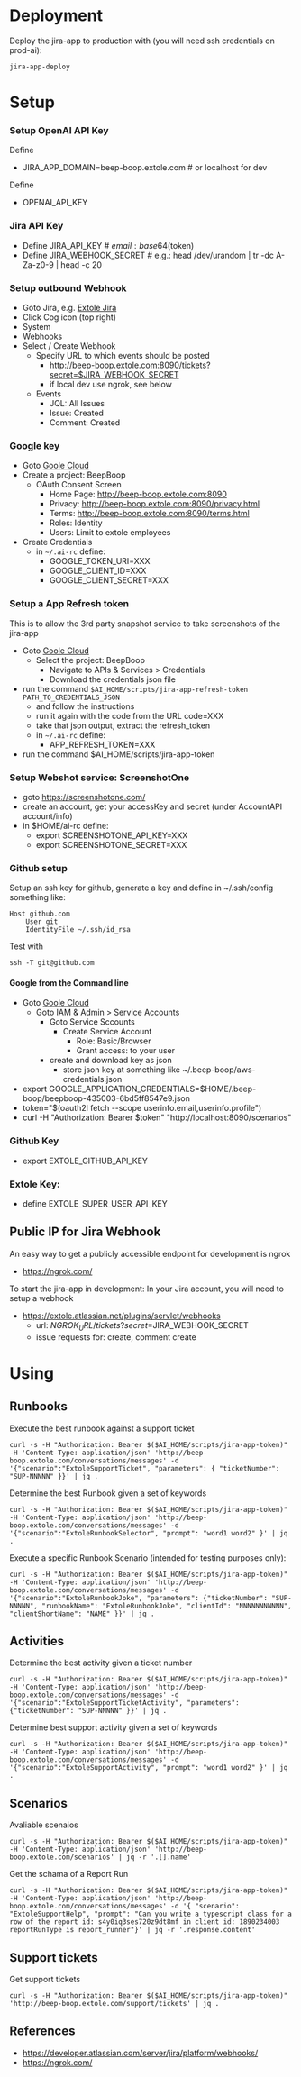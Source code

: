 
# Deployment

Deploy the jira-app to production with (you will need ssh credentials on prod-ai):
```
jira-app-deploy
```

# Setup

### Setup OpenAI API Key
Define
  - JIRA_APP_DOMAIN=beep-boop.extole.com   # or localhost for dev

 Define
  - OPENAI_API_KEY

### Jira API Key
  - Define JIRA_API_KEY # $email:base64($token)
  - Define JIRA_WEBHOOK_SECRET   # e.g.: head /dev/urandom | tr -dc A-Za-z0-9 | head -c 20

### Setup outbound Webhook
  - Goto Jira, e.g. [Extole Jira](https://extole.atlassian.net/)
  - Click Cog icon (top right)
  - System
  - Webhooks
  - Select / Create Webhook
    - Specify URL to which events should be posted
      - http://beep-boop.extole.com:8090/tickets?secret=$JIRA_WEBHOOK_SECRET
      - if local dev use ngrok, see below
    - Events
      - JQL: All Issues
      - Issue: Created
      - Comment: Created

### Google key
  - Goto [Goole Cloud](https://console.cloud.google.com)
  - Create a project: BeepBoop
    - OAuth Consent Screen
      - Home Page: http://beep-boop.extole.com:8090
      - Privacy: http://beep-boop.extole.com:8090/privacy.html
      - Terms: http://beep-boop.extole.com:8090/terms.html
      - Roles: Identity
      - Users: Limit to extole employees
  - Create Credentials
    - in `~/.ai-rc` define:
      - GOOGLE_TOKEN_URI=XXX
      - GOOGLE_CLIENT_ID=XXX
      - GOOGLE_CLIENT_SECRET=XXX

### Setup a App Refresh token
This is to allow the 3rd party snapshot service to take screenshots of the jira-app

- Goto [Goole Cloud](https://console.cloud.google.com)
  - Select the project: BeepBoop
    - Navigate to APIs & Services > Credentials
    - Download the credentials json file
- run the command `$AI_HOME/scripts/jira-app-refresh-token  PATH_TO_CREDENTIALS_JSON`
  - and follow the instructions
  - run it again with the code from the URL code=XXX
  - take that json output, extract the refresh_token
  - in `~/.ai-rc` define:
     - APP_REFRESH_TOKEN=XXX
- run the command $AI_HOME/scripts/jira-app-token

### Setup Webshot service: ScreenshotOne

- goto https://screenshotone.com/
- create an account, get your accessKey and secret (under AccountAPI account/info)
- in $HOME/ai-rc define:
  - export SCREENSHOTONE_API_KEY=XXX
  - export SCREENSHOTONE_SECRET=XXX

### Github setup

Setup an ssh key for github, generate a key and define in ~/.ssh/config something like:
```
Host github.com
    User git
    IdentityFile ~/.ssh/id_rsa
```

Test with
```
ssh -T git@github.com
```


#### Google from the Command line
  - Goto [Goole Cloud](https://console.cloud.google.com)
    - Goto IAM & Admin > Service Accounts
      - Goto Service Sccounts
        - Create Service Account
          - Role: Basic/Browser
          - Grant access: to your user
       - create and download key as json
         - store json key at something like ~/.beep-boop/aws-credentials.json
- export GOOGLE_APPLICATION_CREDENTIALS=$HOME/.beep-boop/beepboop-435003-6bd5ff8547e9.json
-  token="$(oauth2l fetch --scope userinfo.email,userinfo.profile")
-  curl -H "Authorization: Bearer $token" "http://localhost:8090/scenarios"

### Github Key
  - export EXTOLE_GITHUB_API_KEY

### Extole Key:
  - define EXTOLE_SUPER_USER_API_KEY

## Public IP for Jira Webhook

An easy way to get a publicly accessible endpoint for development is ngrok
- https://ngrok.com/

To start the jira-app in development:
In your Jira account, you will need to setup a webhook
- https://extole.atlassian.net/plugins/servlet/webhooks
  - url: $NGROK_URL/tickets?secret=$JIRA_WEBHOOK_SECRET
  - issue requests for: create, comment create

# Using

## Runbooks
Execute the best runbook against a support ticket
```
curl -s -H "Authorization: Bearer $($AI_HOME/scripts/jira-app-token)" -H 'Content-Type: application/json' 'http://beep-boop.extole.com/conversations/messages' -d '{"scenario":"ExtoleSupportTicket", "parameters": { "ticketNumber": "SUP-NNNNN" }}' | jq .
```

Determine the best Runbook given a set of keywords
```
curl -s -H "Authorization: Bearer $($AI_HOME/scripts/jira-app-token)" -H 'Content-Type: application/json' 'http://beep-boop.extole.com/conversations/messages' -d '{"scenario":"ExtoleRunbookSelector", "prompt": "word1 word2" }' | jq .
```

Execute a specific Runbook Scenario (intended for testing purposes only):
```
curl -s -H "Authorization: Bearer $($AI_HOME/scripts/jira-app-token)" -H 'Content-Type: application/json' 'http://beep-boop.extole.com/conversations/messages' -d '{"scenario":"ExtoleRunbookJoke", "parameters": {"ticketNumber": "SUP-NNNNN", "runbookName": "ExtoleRunbookJoke", "clientId": "NNNNNNNNNNN", "clientShortName": "NAME" }}' | jq .
```

## Activities
Determine the best activity given a ticket number
```
curl -s -H "Authorization: Bearer $($AI_HOME/scripts/jira-app-token)" -H 'Content-Type: application/json' 'http://beep-boop.extole.com/conversations/messages' -d '{"scenario":"ExtoleSupportTicketActivity", "parameters": {"ticketNumber": "SUP-NNNNN" }}' | jq .
```

Determine best support activity given a set of keywords
```
curl -s -H "Authorization: Bearer $($AI_HOME/scripts/jira-app-token)" -H 'Content-Type: application/json' 'http://beep-boop.extole.com/conversations/messages' -d '{"scenario":"ExtoleSupportActivity", "prompt": "word1 word2" }' | jq .
```

## Scenarios

Avaliable scenaios
```
curl -s -H "Authorization: Bearer $($AI_HOME/scripts/jira-app-token)" -H 'Content-Type: application/json' 'http://beep-boop.extole.com/scenarios' | jq -r '.[].name'
```

Get the schama of a Report Run
```
curl -s -H "Authorization: Bearer $($AI_HOME/scripts/jira-app-token)" -H 'Content-Type: application/json' 'http://beep-boop.extole.com/conversations/messages' -d '{ "scenario": "ExtoleSupportHelp", "prompt": "Can you write a typescript class for a row of the report id: s4y0iq3ses720z9dt8mf in client id: 1890234003 reportRunType is report_runner"}' | jq -r '.response.content'
```

## Support tickets

Get support tickets
```
curl -s -H "Authorization: Bearer $($AI_HOME/scripts/jira-app-token)" 'http://beep-boop.extole.com/support/tickets' | jq .
```

## References
- https://developer.atlassian.com/server/jira/platform/webhooks/
- https://ngrok.com/
